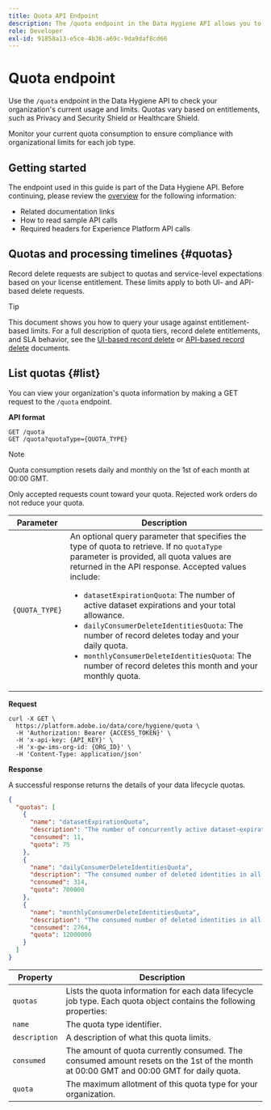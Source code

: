 ```yaml
---
title: Quota API Endpoint
description: The /quota endpoint in the Data Hygiene API allows you to monitor your Advanced Data Lifecycle Management usage against your organization's monthly quota limits for each job type.
role: Developer
exl-id: 91858a13-e5ce-4b36-a69c-9da9daf8cd66
---
```

# Quota endpoint

Use the `/quota` endpoint in the Data Hygiene API to check your organization's current usage and limits. Quotas vary based on entitlements, such as Privacy and Security Shield or Healthcare Shield.

Monitor your current quota consumption to ensure compliance with organizational limits for each job type.

## Getting started

The endpoint used in this guide is part of the Data Hygiene API. Before continuing, please review the [overview](./overview.md) for the following information:

* Related documentation links
* How to read sample API calls
* Required headers for Experience Platform API calls

## Quotas and processing timelines {#quotas}

Record delete requests are subject to quotas and service-level expectations based on your license entitlement. These limits apply to both UI- and API-based delete requests.

>[!TIP]
>
>This document shows you how to query your usage against entitlement-based limits. For a full description of quota tiers, record delete entitlements, and SLA behavior, see the [UI-based record delete](../ui/record-delete.md#quotas) or [API-based record delete](./workorder.md#quotas) documents.

## List quotas {#list}

You can view your organization's quota information by making a GET request to the `/quota` endpoint.

**API format**

```http
GET /quota
GET /quota?quotaType={QUOTA_TYPE}
```

>[!NOTE]
>
>Quota consumption resets daily and monthly on the 1st of each month at 00:00 GMT. 
>
>Only accepted requests count toward your quota. Rejected work orders do not reduce your quota.

| Parameter | Description |
| --- | --- |
| `{QUOTA_TYPE}` | An optional query parameter that specifies the type of quota to retrieve. If no `quotaType` parameter is provided, all quota values are returned in the API response. Accepted values include:<ul><li>`datasetExpirationQuota`: The number of active dataset expirations and your total allowance.</li><li>`dailyConsumerDeleteIdentitiesQuota`: The number of record deletes today and your daily quota.</li><li>`monthlyConsumerDeleteIdentitiesQuota`: The number of record deletes this month and your monthly quota.</li></ul> |

**Request**

```shell
curl -X GET \
  https://platform.adobe.io/data/core/hygiene/quota \
  -H 'Authorization: Bearer {ACCESS_TOKEN}' \
  -H 'x-api-key: {API_KEY}' \
  -H 'x-gw-ims-org-id: {ORG_ID}' \
  -H 'Content-Type: application/json'
```

**Response**

A successful response returns the details of your data lifecycle quotas.

```json
{
  "quotas": [
    {
      "name": "datasetExpirationQuota",
      "description": "The number of concurrently active dataset-expiration delete operations in all work order requests for the organization.",
      "consumed": 11,
      "quota": 75
    },
    {
      "name": "dailyConsumerDeleteIdentitiesQuota",
      "description": "The consumed number of deleted identities in all work order requests for the organization for today.",
      "consumed": 314,
      "quota": 700000
    },
    {
      "name": "monthlyConsumerDeleteIdentitiesQuota",
      "description": "The consumed number of deleted identities in all work order requests for the organization this month.",
      "consumed": 2764,
      "quota": 12000000
    }
  ]
}
```

| Property | Description |
| -------- | ------- |
| `quotas`      | Lists the quota information for each data lifecycle job type. Each quota object contains the following properties: |
| `name`        | The quota type identifier.  |
| `description` | A description of what this quota limits. |
| `consumed`    | The amount of quota currently consumed. The consumed amount resets on the 1st of the month at 00:00 GMT and 00:00 GMT for daily quota. |
| `quota`       | The maximum allotment of this quota type for your organization. |
